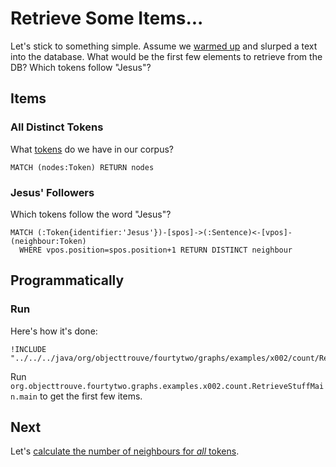 Retrieve Some Items...
======================

Let's stick to something simple. Assume we [warmed up](../x000/WarmUpReadme.md) and slurped a text into the database. 
What would be the first few elements to retrieve from the DB?
Which tokens follow "Jesus"?

Items
-----

### All Distinct Tokens

What [tokens](../common/Glossary.md#token) do we have in our corpus?

    MATCH (nodes:Token) RETURN nodes

### Jesus' Followers

Which tokens follow the word "Jesus"?

    MATCH (:Token{identifier:'Jesus'})-[spos]->(:Sentence)<-[vpos]-(neighbour:Token) 
      WHERE vpos.position=spos.position+1 RETURN DISTINCT neighbour


Programmatically
----------------

### Run

Here's how it's done: 

```
!INCLUDE "../../../java/org/objecttrouve/fourtytwo/graphs/examples/x002/count/RetrieveStuffMain.java"
```

Run `org.objecttrouve.fourtytwo.graphs.examples.x002.count.RetrieveStuffMain.main` to get the first few items. 

Next
----

Let's [calculate the number of neighbours for *all* tokens](../x003/RetrieveAggregatedStuffReadme.md). 